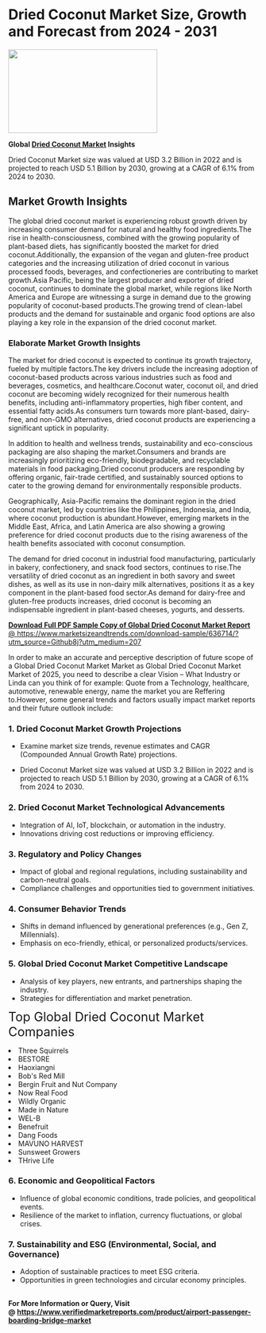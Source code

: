 <H1>Dried Coconut Market Size, Growth and Forecast from 2024 - 2031</H1><img class="aligncenter size-medium wp-image-584254" src="https://thirdeyenews.in/wp-content/uploads/2024/09/Global-Market-Research-300x168.jpeg" alt="" width="300" height="168" /><p><strong>Global&nbsp;<a href="https://www.marketsizeandtrends.com/download-sample/636714/?utm_source=Github8j?utm_medium=207">Dried Coconut Market</a> Insights</strong></p><p>Dried Coconut Market size was valued at USD 3.2 Billion in 2022 and is projected to reach USD 5.1 Billion by 2030, growing at a CAGR of 6.1% from 2024 to 2030.</p><p><h2>Market Growth Insights</h2> <p>The global dried coconut market is experiencing robust growth driven by increasing consumer demand for natural and healthy food ingredients.The rise in health-consciousness, combined with the growing popularity of plant-based diets, has significantly boosted the market for dried coconut.Additionally, the expansion of the vegan and gluten-free product categories and the increasing utilization of dried coconut in various processed foods, beverages, and confectioneries are contributing to market growth.Asia Pacific, being the largest producer and exporter of dried coconut, continues to dominate the global market, while regions like North America and Europe are witnessing a surge in demand due to the growing popularity of coconut-based products.The growing trend of clean-label products and the demand for sustainable and organic food options are also playing a key role in the expansion of the dried coconut market.</p> <p><a href="#"></a></p> <h3>Elaborate Market Growth Insights</h3> <p>The market for dried coconut is expected to continue its growth trajectory, fueled by multiple factors.The key drivers include the increasing adoption of coconut-based products across various industries such as food and beverages, cosmetics, and healthcare.Coconut water, coconut oil, and dried coconut are becoming widely recognized for their numerous health benefits, including anti-inflammatory properties, high fiber content, and essential fatty acids.As consumers turn towards more plant-based, dairy-free, and non-GMO alternatives, dried coconut products are experiencing a significant uptick in popularity.</p> <p>In addition to health and wellness trends, sustainability and eco-conscious packaging are also shaping the market.Consumers and brands are increasingly prioritizing eco-friendly, biodegradable, and recyclable materials in food packaging.Dried coconut producers are responding by offering organic, fair-trade certified, and sustainably sourced options to cater to the growing demand for environmentally responsible products.</p> <p>Geographically, Asia-Pacific remains the dominant region in the dried coconut market, led by countries like the Philippines, Indonesia, and India, where coconut production is abundant.However, emerging markets in the Middle East, Africa, and Latin America are also showing a growing preference for dried coconut products due to the rising awareness of the health benefits associated with coconut consumption.</p> <p>The demand for dried coconut in industrial food manufacturing, particularly in bakery, confectionery, and snack food sectors, continues to rise.The versatility of dried coconut as an ingredient in both savory and sweet dishes, as well as its use in non-dairy milk alternatives, positions it as a key component in the plant-based food sector.As demand for dairy-free and gluten-free products increases, dried coconut is becoming an indispensable ingredient in plant-based cheeses, yogurts, and desserts.</p> <p><a href="#"></p><p><span class=""><strong>Download Full PDF Sample Copy of Global Dried Coconut Market Report</strong> @ <a href="https://www.marketsizeandtrends.com/download-sample/636714/?utm_source=Github8j?utm_medium=207" target="_blank">https://www.marketsizeandtrends.com/download-sample/636714/?utm_source=Github8j?utm_medium=207</a></span></p><p>In order to make an accurate and perceptive description of future scope of a Global&nbsp;Dried Coconut Market Market as Global&nbsp;Dried Coconut Market Market of 2025, you need to describe a clear Vision &ndash; What Industry or Linda can you think of for example: Quote from a Technology, healthcare, automotive, renewable energy, name the market you are Reffering to.However, some general trends and factors usually impact market reports and their future outlook include:</p><h3>1.&nbsp;<strong>Dried Coconut Market Growth Projections</strong></h3><ul><li>Examine market size trends, revenue estimates and CAGR (Compounded Annual Growth Rate) projections.</li><li><p>Dried Coconut Market size was valued at USD 3.2 Billion in 2022 and is projected to reach USD 5.1 Billion by 2030, growing at a CAGR of 6.1% from 2024 to 2030.</p></li></ul><h3>2.&nbsp;<strong>Dried Coconut Market Technological Advancements</strong></h3><ul><li>Integration of AI, IoT, blockchain, or automation in the industry.</li><li>Innovations driving cost reductions or improving efficiency.</li></ul><h3>3.&nbsp;<strong>Regulatory and Policy Changes</strong></h3><ul><li>Impact of global and regional regulations, including sustainability and carbon-neutral goals.</li><li>Compliance challenges and opportunities tied to government initiatives.</li></ul><h3>4.&nbsp;<strong>Consumer Behavior Trends</strong></h3><ul><li>Shifts in demand influenced by generational preferences (e.g., Gen Z, Millennials).</li><li>Emphasis on eco-friendly, ethical, or personalized products/services.</li></ul><h3>5.&nbsp;<strong>Global Dried Coconut Market Competitive Landscape</strong></h3><ul><li>Analysis of key players, new entrants, and partnerships shaping the industry.</li><li>Strategies for differentiation and market penetration.</li></ul><p data-pm-slice="1 1 []"><span style="color: inherit; font-family: inherit; font-size: 25px;">Top Global Dried Coconut Market Companies</span></p><div class="" data-test-id=""><p><li>Three Squirrels</li><li> BESTORE</li><li> Haoxiangni</li><li> Bob's Red Mill</li><li> Bergin Fruit and Nut Company</li><li> Now Real Food</li><li> Wildly Organic</li><li> Made in Nature</li><li> WEL-B</li><li> Benefruit</li><li> Dang Foods</li><li> MAVUNO HARVEST</li><li> Sunsweet Growers</li><li> THrive Life</li></p></div><h3>6.&nbsp;<strong>Economic and Geopolitical Factors</strong></h3><ul><li>Influence of global economic conditions, trade policies, and geopolitical events.</li><li>Resilience of the market to inflation, currency fluctuations, or global crises.</li></ul><h3>7.&nbsp;<strong>Sustainability and ESG (Environmental, Social, and Governance)</strong></h3><ul><li>Adoption of sustainable practices to meet ESG criteria.</li><li>Opportunities in green technologies and circular economy principles.</li></ul><h2><strong style="font-size: 14px;">For More Information or Query, Visit @&nbsp;</strong><a style="background-color: #ffffff; font-size: 14px;" href="https://www.marketsizeandtrends.com/report/dried-coconut-market/" target="_blank">https://www.verifiedmarketreports.com/product/airport-passenger-boarding-bridge-market</a></h2>